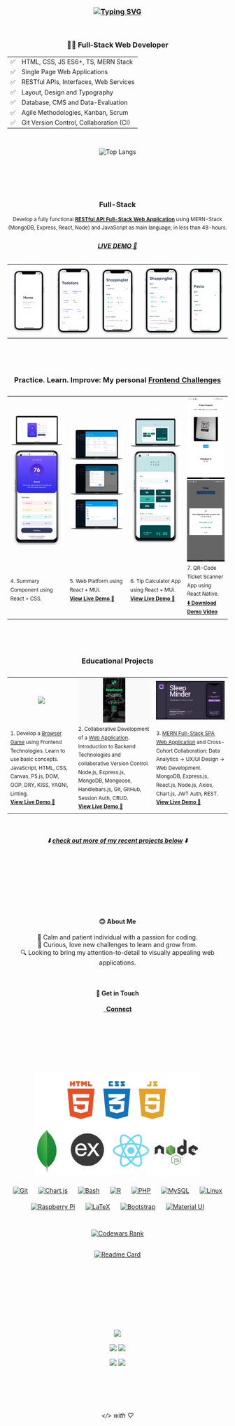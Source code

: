 <br/> 

### <div align="center">[![Typing SVG](https://readme-typing-svg.demolab.com?font=Reem+Kufi&weight=500&size=27&duration=3000&pause=2000&color=090909&background=FFFFFF66&center=true&vCenter=true&width=500&lines=Hi%2C+I'm+Gunnar!+%20+Nice+to+meet+you+%F0%9F%91%8B)](https://git.io/typing-svg)</div>

<br/>

### <div align="center">🧑‍💻 Full-Stack Web Developer</div>

<div align="center">
  
|   |   |
|---|---|
| ✅ | HTML, CSS, JS ES6+, TS, MERN Stack |
| ✅ | Single Page Web Applications |
| ✅ | RESTful APIs, Interfaces, Web Services |
| ✅ | Layout, Design and Typography |
| ✅ | Database, CMS and Data-Evaluation |
| ✅ | Agile Methodologies, Kanban, Scrum |
| ✅ | Git Version Control, Collaboration (CI) |

<br/> 
  
![Top Langs](https://github-readme-stats.vercel.app/api/top-langs/?username=gunnar-miklis&layout=compact&theme=swift&hide_border=true&bg_color=FFFFFF66)
  
</div>

<br/>
<br/>
<br/>

<div align="center">

<table>
  <caption>
    
### Full-Stack
<sup>Develop a fully functional <b><a href="https://github.com/gunnar-miklis/restful-api-web-app" target="_blank">RESTful API Full-Stack Web Application</a></b> using MERN-Stack (MongoDB, Express, React, Node) and JavaScript as main language, in less than 48-hours.</sup>
<h5><a href="https://main--restful-api-web-app.netlify.app">LIVE DEMO 👀</a></h5>

  
  </caption>
  <tr>
    <td width="200px">
        <img src="https://github.com/gunnar-miklis/restful-api-web-app/blob/main/showcase/Screenshot%202023-08-30%20015604.png" alt="home"/>
    </td>
    <td width="200px">
        <img src="https://github.com/gunnar-miklis/restful-api-web-app/blob/main/showcase/Screenshot%202023-08-29%20222357.png" alt="all-todolists"/>
    </td>
    <td width="200px">
        <img src="https://github.com/gunnar-miklis/restful-api-web-app/blob/main/showcase/Screenshot%202023-08-29%20222455.png" alt="one-todolist"/>
    </td>
    <td width="200px">
        <img src="https://github.com/gunnar-miklis/restful-api-web-app/blob/main/showcase/Screenshot%202023-08-29%20222630.png" alt="one-todolist-delete-confirmation"/>
    </td>
    <td width="200px">
        <img src="https://github.com/gunnar-miklis/restful-api-web-app/blob/main/showcase/Screenshot%202023-08-29%20222545.png" alt="one-todo"/>
    </td>
  </tr>
</table>


<br/>
<br/>


<table>
  <caption>
    
### Practice. Learn. Improve: My personal <a href="https://github.com/gunnar-miklis/frontend-challenges">Frontend Challenges</a>
  
  </caption>
  <tr>
    <td width="250px">
      <a href="https://github.com/gunnar-miklis/frontend-challenges/tree/main/summary-component/solutions" target="_blank">
        <img src="https://raw.githubusercontent.com/gunnar-miklis/frontend-challenges/main/summary-component/solutions/ViteReact/src/assets/demo/Screenshot%202023-07-13%20173324.png" alt="summary-component-pc"/>
        <img src="https://raw.githubusercontent.com/gunnar-miklis/frontend-challenges/main/summary-component/solutions/ViteReact/src/assets/demo/Screenshot%202023-07-13%20172458.png" alt="summary-component-phone"/>
      </a>
    </td>
    <td width="300px">
      <a href="https://github.com/gunnar-miklis/intro-to-material-ui-react" target="_blank">
        <img src="https://raw.githubusercontent.com/gunnar-miklis/intro-to-material-ui-react/main/screenshots/Screenshot%202023-08-15%20163617.png" alt="web-platform"/>
        <img src="https://raw.githubusercontent.com/gunnar-miklis/intro-to-material-ui-react/main/screenshots/Screenshot%202023-08-15%20163658.png" alt="web-platform-form"/>
        <img src="https://raw.githubusercontent.com/gunnar-miklis/intro-to-material-ui-react/main/screenshots/Screenshot%202023-08-15%20163734.png" alt="web-platform-stepper"/>
      </a>
    </td>
    <td width="250px">
      <a href="https://github.com/gunnar-miklis/frontend-challenges/tree/main/tip-calculator/solutions/react-mui" target="_blank">
        <img src="https://raw.githubusercontent.com/gunnar-miklis/frontend-challenges/main/tip-calculator/solutions/react-mui/screenshots/Screenshot%202023-08-27%20210806.png" alt="tip-calculator-pc"/>
        <img src="https://raw.githubusercontent.com/gunnar-miklis/frontend-challenges/main/tip-calculator/solutions/react-mui/screenshots/Screenshot%202023-08-27%20211235.png" alt="tip-calculator-phone"/>
      </a>
    </td>
    <td width="150px">
      <a href="https://github.com/gunnar-miklis/qr-code-scanner-app#qr-code-ticket-scanner-in-react-native" target="_blank">
        <img src="https://raw.githubusercontent.com/gunnar-miklis/qr-code-scanner-app/main/assets/demo/2023-09-14-screenshot-2.png" alt="qr-code-scanner-2"/>
        <img src="https://raw.githubusercontent.com/gunnar-miklis/qr-code-scanner-app/main/assets/demo/2023-09-14-screenshot-1.png" alt="qr-code-scanner-1"/>
      </a>
    </td>
  </tr>
  <tr>
    <td>
      <sup>4. Summary Component using React + CSS.</sup>
    </td>
    <td>
      <sup>5. Web Platform using React + MUi.<br/>
        <b><a href="https://gunnar-miklis.github.io/intro-to-material-ui-react/" target="_blank">View Live Demo 👀</a></b>
      </sup>
    </td>
    <td>
      <sup>6. Tip Calculator App using React + MUi.<br/>
        <b><a href="https://main--tip-calculator-57d393.netlify.app" target="_blank">View Live Demo 👀</a></b>
      </sup>
    </td>
    <td>
      <sup>7. QR-Code Ticket Scanner App using React Native.<br/>
        <b><a href="https://github.com/gunnar-miklis/qr-code-scanner-app/raw/main/assets/demo/demo.mp4" target="_blank">⬇️ Download Demo Video</a></b>
      </sup>
    </td>
  </tr>
</table>


<br/>
<br/>


<table>
  <caption>
    
### Educational Projects
  
  </caption>
  <tr>
    <td>
      <div align="center">
        <a href="https://github.com/gunnar-miklis/wait-that-level-again" target="_blank">
          <img src="https://raw.githubusercontent.com/gunnar-miklis/wait-that-level-again/main/Screenshot.png" width="250px" />
        </a>
      </div>
    </td>
    <td>
      <div align="center">
        <a href="https://github.com/gunnar-miklis/workout-tracker" target="_blank">
          <img src="https://raw.githubusercontent.com/gunnar-miklis/workout-tracker/main/workout-traker.png" width="250px" />
        </a>
      </div>
    </td>
    <td>
      <div align="center">
        <a href="https://github.com/gunnar-miklis/app-sleepminder" target="_blank">
          <img src="https://raw.githubusercontent.com/gunnar-miklis/app-sleepminder/main/SleepMinderPitch.png" alt="app-sleepminder" width="250px" />
        </a>
      </div>
    </td>
  </tr>
  <tr>
    <td>
      <sup>
        1. Develop a <a href="https://github.com/gunnar-miklis/wait-that-level-again" target="_blank">Browser Game</a> using Frontend Technologies. Learn to use basic concepts. JavaScript, HTML, CSS, Canvas, P5.js, DOM, OOP, DRY, KISS, YAGNI, Linting.
        <br/><b><a href="https://gunnar-miklis.github.io/wait-that-level-again" target="_blank">View Live Demo 👀</a></b>
      </sup>
    </td>
    <td>
      <sup>
        2. Collaborative Development of a <a href="https://github.com/gunnar-miklis/workout-tracker" target="_blank">Web Application</a>. Introduction to Backend Technologies and collaborative Version Control. Node.js, Express.js, MongoDB, Mongoose, Handlebars.js, Git, GitHub, Session Auth, CRUD.
        <br/><b><a href="https://workout-tracker-repcount.cyclic.app" target="_blank">View Live Demo 👀</a></b>
      </sup>
    </td>
    <td>
      <sup>
        3. <a href="https://github.com/gunnar-miklis/app-sleepminder" target="_blank">MERN Full-Stack SPA Web Application</a> and Cross-Cohort Collaboration: Data Analytics → UX/UI Design → Web Development. MongoDB, Express.js, React.js, Node.js, Axios, Chart.js, JWT Auth, REST.
        <br/><b><a href="https://sleepminder.netlify.app/welcome" target="_blank">View Live Demo 👀</a></b>
      </sup>
    </td
  </tr>
</table>

<br/>

<h5>
  
  ⬇️ [check out more of my recent projects below](https://github.com/gunnar-miklis#-with-) ⬇️
  
</h5>
</div>

<br/>
<br/> 
<br/> 
<br/> 
<br/> 
<br/> 
<br/>

#### <div align="center">🙃 About Me</div>
<div align="center">
  🧘 Calm and patient individual with a passion for coding.<br/>
  🌱 Curious, love new challenges to learn and grow from.<br/>
  🔍 Looking to bring my attention-to-detail to visually appealing web applications.<br/>
  
</div>
    
<br/>  
<br/>

#### <div align="center">📲 Get in Touch</div> 
<div align="center"><b><a href="mailto:gunnar.miklis@gmail.com">&nbsp;&nbsp;Connect</a></b></div>  

<br/>
<br/> 
<br/> 
<br/> 
<br/>  
<br/>  
<br/> 
<br/>  

<div align="center"><img src="./mern.png" align="center" height="" width="380" /></div>

<br/>

<div align="center">     
  <a href="https://github.com/" target="_blank"><img style="margin: 10px" src="https://profilinator.rishav.dev/skills-assets/git-scm-icon.svg" alt="Git" height="50" /></a>
  <a href="https://www.chartjs.org/" target="_blank"><img style="margin: 10px" src="https://profilinator.rishav.dev/skills-assets/logo-title.svg" alt="Chart.js" height="55" /></a>  
  <a href="https://www.gnu.org/software/bash/" target="_blank"><img style="margin: 10px" src="https://profilinator.rishav.dev/skills-assets/gnu_bash-icon.svg" alt="Bash" height="45" /></a>
  <a href="https://www.r-project.org/" target="_blank"><img style="margin: 10px" src="https://profilinator.rishav.dev/skills-assets/r.svg" alt="R" height="35" /></a>  
  <a href="https://www.php.net/" target="_blank"><img style="margin: 10px" src="https://profilinator.rishav.dev/skills-assets/php-original.svg" alt="PHP" height="50" /></a>  
  <a href="https://www.mysql.com/" target="_blank"><img style="margin: 10px" src="https://profilinator.rishav.dev/skills-assets/mysql-original-wordmark.svg" alt="MySQL" height="50" /></a> 
  <a href="https://www.linux.org/" target="_blank"><img style="margin: 10px" src="https://profilinator.rishav.dev/skills-assets/linux-original.svg" alt="Linux" height="40" /></a>  
  <a href="https://www.raspberrypi.org/" target="_blank"><img style="margin: 10px" src="https://profilinator.rishav.dev/skills-assets/raspberrypi.png" alt="Raspberry Pi" height="35" /></a>  
  <a href="https://www.latex-project.org/" target="_blank"><img style="margin: 10px" src="https://profilinator.rishav.dev/skills-assets/latex.png" alt="LaTeX" height="35" /></a>    
  <a href="https://getbootstrap.com/docs/3.4/javascript/" target="_blank"><img style="margin: 10px" src="https://profilinator.rishav.dev/skills-assets/bootstrap-plain.svg" alt="Bootstrap" height="35" /></a> 
  <a href="https://mui.com/" target="_blank"><img style="margin: 10px" src="https://profilinator.rishav.dev/skills-assets/mui.png" alt="Material UI" height="40" /></a> 
</div> 

<br/>
<br/>

<div align="center">
  <a href="https://www.codewars.com/users/gunnar.miklis" target="_blank">
   
   <img src="https://www.codewars.com/users/gunnar.miklis/badges/large?theme=light" alt="Codewars Rank" />
   
  </a>
  <br/>
  <br/>
  
  [![Readme Card](https://github-readme-stats.vercel.app/api/pin/?username=gunnar-miklis&repo=coding-challenges&theme=swift&hide_border=true)](https://github.com/gunnar-miklis/coding-challenges)
  
</div>
 
<br/>
<br/> 
<br/> 
<br/> 
<br/> 
<br/> 
<br/>
<br/>

<div align="center">
<div>
    
![](http://github-profile-summary-cards.vercel.app/api/cards/profile-details?username=gunnar-miklis&theme=swift)
    
</div>
<div>
    
![](http://github-profile-summary-cards.vercel.app/api/cards/repos-per-language?username=gunnar-miklis&theme=swift)
![](http://github-profile-summary-cards.vercel.app/api/cards/most-commit-language?username=gunnar-miklis&theme=swift)
    
</div>
<div>
    
![](http://github-profile-summary-cards.vercel.app/api/cards/stats?username=gunnar-miklis&theme=swift)
![](http://github-profile-summary-cards.vercel.app/api/cards/productive-time?username=gunnar-miklis&theme=swift)
    
</div>
</div>

<br/> 
<br/> 
<br/> 
<br/> 
<div align="center"><h6>&lt;&#47;&gt; with &#9825</h6></div>
